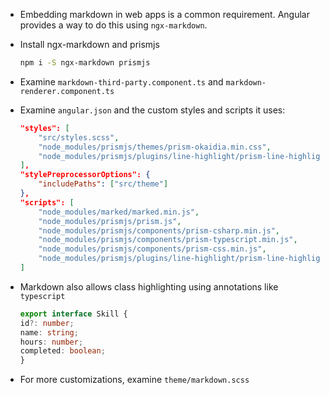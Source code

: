 - Embedding markdown in web apps is a common requirement. Angular provides a way to do this using `ngx-markdown`.

- Install ngx-markdown and prismjs

    ```bash
    npm i -S ngx-markdown prismjs
    ```

- Examine `markdown-third-party.component.ts` and `markdown-renderer.component.ts` 

- Examine `angular.json` and the custom styles and scripts it uses:

    ```json
    "styles": [
        "src/styles.scss",
        "node_modules/prismjs/themes/prism-okaidia.min.css",
        "node_modules/prismjs/plugins/line-highlight/prism-line-highlight.min.css"
    ],
    "stylePreprocessorOptions": {
        "includePaths": ["src/theme"]
    },
    "scripts": [
        "node_modules/marked/marked.min.js",
        "node_modules/prismjs/prism.js",
        "node_modules/prismjs/components/prism-csharp.min.js",
        "node_modules/prismjs/components/prism-typescript.min.js",
        "node_modules/prismjs/components/prism-css.min.js",
        "node_modules/prismjs/plugins/line-highlight/prism-line-highlight.min.js"
    ]
    ```

- Markdown also allows class highlighting using annotations like `typescript`

    ```typescript
    export interface Skill {
    id?: number;
    name: string;
    hours: number;
    completed: boolean;
    }
    ```

- For more customizations, examine `theme/markdown.scss`